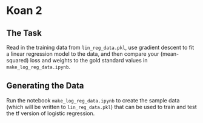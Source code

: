 # Koan 2

## The Task

Read in the training data from `lin_reg_data.pkl`, use
gradient descent to fit a linear regression model
to the data, and then compare your (mean-squared) loss
and weights to the gold standard values in
`make_log_reg_data.ipynb`.

## Generating the Data

Run the notebook `make_log_reg_data.ipynb` to create the
sample data (which will be written to `lin_reg_data.pkl`)
that can be used to train and test the tf version
of logistic regression.
